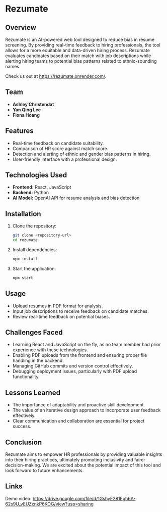 # Rezumate

## Overview
Rezumate is an AI-powered web tool designed to reduce bias in resume screening. By providing real-time feedback to hiring professionals, the tool allows for a more equitable and data-driven hiring process. Rezumate evaluates candidates based on their match with job descriptions while alerting hiring teams to potential bias patterns related to ethnic-sounding names.


Check us out at https://rezumate.onrender.com/.

## Team
- **Ashley Christendat**
- **Yan Qing Lee**
- **Fiona Hoang**

## Features
- Real-time feedback on candidate suitability.
- Comparison of HR score against match score.
- Detection and alerting of ethnic and gender bias patterns in hiring.
- User-friendly interface with a professional design.

## Technologies Used
- **Frontend:** React, JavaScript
- **Backend:** Python
- **AI Model:** OpenAI API for resume analysis and bias detection

## Installation
1. Clone the repository:
   ```bash
   git clone <repository-url>
   cd rezumate
   ```

2. Install dependencies:
   ```bash
   npm install
   ```

3. Start the application:
   ```bash
   npm start
   ```

## Usage
- Upload resumes in PDF format for analysis.
- Input job descriptions to receive feedback on candidate matches.
- Review real-time feedback on potential biases.

## Challenges Faced
- Learning React and JavaScript on the fly, as no team member had prior experience with these technologies.
- Enabling PDF uploads from the frontend and ensuring proper file handling in the backend.
- Managing GitHub commits and version control effectively.
- Debugging deployment issues, particularly with PDF upload functionality.

## Lessons Learned
- The importance of adaptability and proactive skill development.
- The value of an iterative design approach to incorporate user feedback effectively.
- Clear communication and collaboration are essential for project success.

## Conclusion
Rezumate aims to empower HR professionals by providing valuable insights into their hiring practices, ultimately promoting inclusivity and fairer decision-making. We are excited about the potential impact of this tool and look forward to future enhancements.

## Links
Demo video: https://drive.google.com/file/d/1GshyE281Egh6A-62s9U_vEUZxnkP6KOG/view?usp=sharing 
